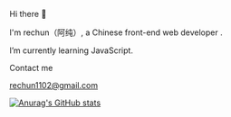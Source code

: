 Hi there 👋

I'm rechun（阿纯）, a Chinese front-end web developer .
 
 I’m currently learning JavaScript.
 
Contact me

rechun1102@gmail.com


[![Anurag's GitHub stats](https://github-readme-stats.vercel.app/api?username=rechun)](https://github.com/anuraghazra/github-readme-stats)
